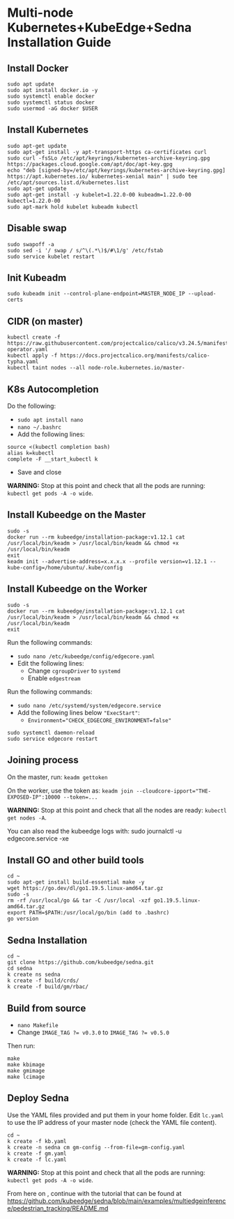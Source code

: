 # Multi-node Kubernetes+KubeEdge+Sedna Installation Guide

## Install Docker
```
sudo apt update
sudo apt install docker.io -y
sudo systemctl enable docker
sudo systemctl status docker
sudo usermod -aG docker $USER
```

## Install Kubernetes
```
sudo apt-get update
sudo apt-get install -y apt-transport-https ca-certificates curl
sudo curl -fsSLo /etc/apt/keyrings/kubernetes-archive-keyring.gpg https://packages.cloud.google.com/apt/doc/apt-key.gpg
echo "deb [signed-by=/etc/apt/keyrings/kubernetes-archive-keyring.gpg] https://apt.kubernetes.io/ kubernetes-xenial main" | sudo tee /etc/apt/sources.list.d/kubernetes.list
sudo apt-get update
sudo apt-get install -y kubelet=1.22.0-00 kubeadm=1.22.0-00 kubectl=1.22.0-00
sudo apt-mark hold kubelet kubeadm kubectl
```

## Disable swap
```
sudo swapoff -a
sudo sed -i '/ swap / s/^\(.*\)$/#\1/g' /etc/fstab
sudo service kubelet restart
```

## Init Kubeadm
```
sudo kubeadm init --control-plane-endpoint=MASTER_NODE_IP --upload-certs
```

## CIDR (on master)
```
kubectl create -f https://raw.githubusercontent.com/projectcalico/calico/v3.24.5/manifests/tigera-operator.yaml
kubectl apply -f https://docs.projectcalico.org/manifests/calico-typha.yaml
kubectl taint nodes --all node-role.kubernetes.io/master-
```

## K8s Autocompletion

Do the following:
- `sudo apt install nano`
- `nano ~/.bashrc`
- Add the following lines:
```
source <(kubectl completion bash)
alias k=kubectl
complete -F __start_kubectl k
```
- Save and close

**WARNING:** Stop at this point and check that all the pods are running: `kubectl get pods -A -o wide`.


## Install Kubeedge on the Master
```
sudo -s
docker run --rm kubeedge/installation-package:v1.12.1 cat /usr/local/bin/keadm > /usr/local/bin/keadm && chmod +x /usr/local/bin/keadm
exit
keadm init --advertise-address=x.x.x.x --profile version=v1.12.1 --kube-config=/home/ubuntu/.kube/config
```

## Install Kubeedge on the Worker
```
sudo -s
docker run --rm kubeedge/installation-package:v1.12.1 cat /usr/local/bin/keadm > /usr/local/bin/keadm && chmod +x /usr/local/bin/keadm
exit
```
Run the following commands:
 - `sudo nano /etc/kubeedge/config/edgecore.yaml`
 - Edit the following lines:
    - Change `cgroupDriver` to `systemd`
    - Enable `edgestream`

Run the following commands:
- `sudo nano /etc/systemd/system/edgecore.service`
- Add the following lines below `"ExecStart"`:
    - `Environment="CHECK_EDGECORE_ENVIRONMENT=false"`

```
sudo systemctl daemon-reload
sudo service edgecore restart
```

## Joining process
On the master, run: `keadm gettoken`

On the worker, use the token as: `keadm join --cloudcore-ipport="THE-EXPOSED-IP":10000 --token=...`


**WARNING:** Stop at this point and check that all the nodes are ready: `kubectl get nodes -A`.

You can also read the kubeedge logs with: sudo journalctl -u edgecore.service -xe

## Install GO and other build tools
```
cd ~
sudo apt-get install build-essential make -y
wget https://go.dev/dl/go1.19.5.linux-amd64.tar.gz
sudo -s
rm -rf /usr/local/go && tar -C /usr/local -xzf go1.19.5.linux-amd64.tar.gz
export PATH=$PATH:/usr/local/go/bin (add to .bashrc)
go version
```

## Sedna Installation
```
cd ~
git clone https://github.com/kubeedge/sedna.git
cd sedna
k create ns sedna
k create -f build/crds/
k create -f build/gm/rbac/
```

## Build from source
- `nano Makefile`
- Change `IMAGE_TAG ?= v0.3.0` to `IMAGE_TAG ?= v0.5.0`

Then run:
```
make
make kbimage
make gmimage
make lcimage
```

## Deploy Sedna
Use the YAML files provided and put them in your home folder. Edit `lc.yaml` to use the IP address of your master node (check the YAML file content).

```
cd ~
k create -f kb.yaml
k create -n sedna cm gm-config --from-file=gm-config.yaml
k create -f gm.yaml
k create -f lc.yaml
```

**WARNING:** Stop at this point and check that all the pods are running: `kubectl get pods -A -o wide`.

From here on , continue with the tutorial that can be found at https://github.com/kubeedge/sedna/blob/main/examples/multiedgeinference/pedestrian_tracking/README.md
